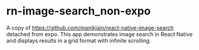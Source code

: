# rn-image-search_non-expo

A copy of https://github.com/manikjain/react-native-image-search detached from expo. This app demonstrates image search in React Native and displays results in a grid format with infinite scrolling.
